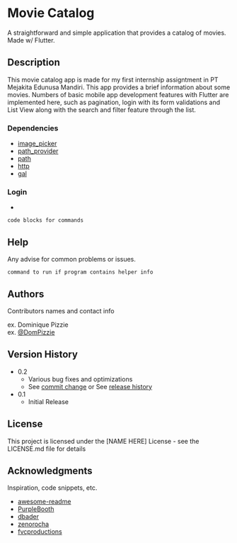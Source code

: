# Movie Catalog

A straightforward and simple application that provides a catalog of movies. 
Made w/ Flutter.

## Description
This movie catalog app is made for my first internship assigntment in PT Mejakita Edunusa Mandiri. This app provides a brief information about some movies. Numbers of basic mobile app development features with Flutter are implemented here, such as pagination, login with its form validations and List View along with the search and filter feature through the list.

### Dependencies

* [image_picker]((https://pub.dev/packages/image_picker))
* [path_provider]((https://pub.dev/packages/path_provider))
* [path]((https://pub.dev/packages/path))
* [http]((https://pub.dev/packages/http))
* [gal]((https://pub.dev/packages/gal))

### Login 

* 
```
code blocks for commands
```

## Help

Any advise for common problems or issues.
```
command to run if program contains helper info
```

## Authors

Contributors names and contact info

ex. Dominique Pizzie  
ex. [@DomPizzie](https://twitter.com/dompizzie)

## Version History

* 0.2
    * Various bug fixes and optimizations
    * See [commit change]() or See [release history]()
* 0.1
    * Initial Release

## License

This project is licensed under the [NAME HERE] License - see the LICENSE.md file for details

## Acknowledgments

Inspiration, code snippets, etc.
* [awesome-readme](https://github.com/matiassingers/awesome-readme)
* [PurpleBooth](https://gist.github.com/PurpleBooth/109311bb0361f32d87a2)
* [dbader](https://github.com/dbader/readme-template)
* [zenorocha](https://gist.github.com/zenorocha/4526327)
* [fvcproductions](https://gist.github.com/fvcproductions/1bfc2d4aecb01a834b46)
